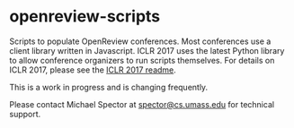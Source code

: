 # openreview-scripts
Scripts to populate OpenReview conferences. Most conferences use a client library written in Javascript. ICLR 2017 uses the latest Python library to allow conference organizers to run scripts themselves. For details on ICLR 2017, please see the [ICLR 2017 readme](./iclr2017).

This is a work in progress and is changing frequently. 

Please contact Michael Spector at spector@cs.umass.edu for technical support. 
